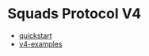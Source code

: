 # Squads Protocol V4

- [quickstart](https://docs.squads.so/main/v/development/introduction/quickstart)
- [v4-examples](https://github.com/Squads-Protocol/v4-examples)
